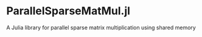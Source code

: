 ParallelSparseMatMul.jl
=======================

A Julia library for parallel sparse matrix multiplication using shared memory
